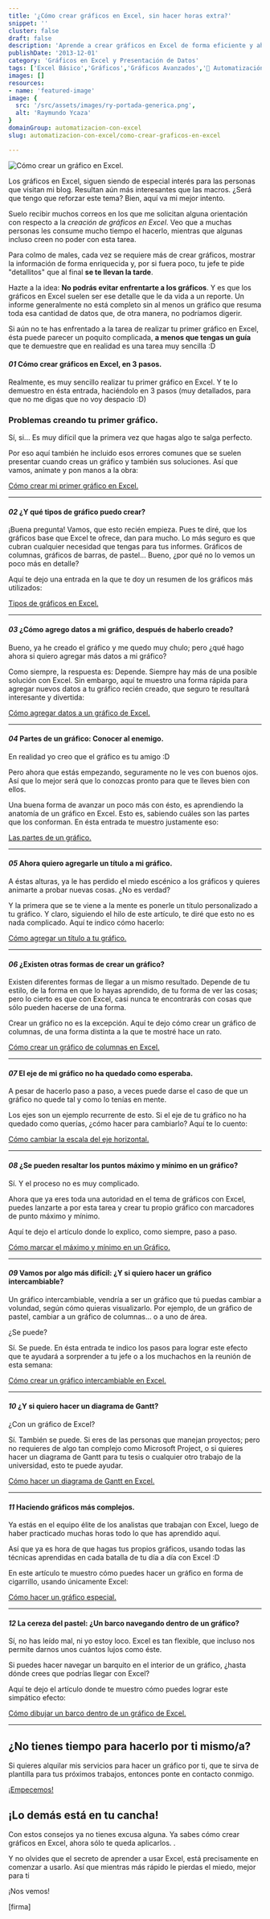 ```yaml
---
title: '¿Cómo crear gráficos en Excel, sin hacer horas extra?'
snippet: ''
cluster: false
draft: false 
description: 'Aprende a crear gráficos en Excel de forma eficiente y ahorra tiempo en tu trabajo diario con este artículo informativo.'
publishDate: '2013-12-01'
category: 'Gráficos en Excel y Presentación de Datos'
tags: ['Excel Básico','Gráficos','Gráficos Avanzados','🤖 Automatización con Excel']
images: []
resources: 
- name: 'featured-image'
image: {
  src: '/src/assets/images/ry-portada-generica.png',
  alt: 'Raymundo Ycaza'
}
domainGroup: automatizacion-con-excel
slug: automatizacion-con-excel/como-crear-graficos-en-excel

---
```


![Cómo crear un gráfico en Excel.](/src/assets/images/2023/crear-un-grafico-en-excel1.png)

Los gráficos en Excel, siguen siendo de especial interés para las personas que visitan mi blog. Resultan aún más interesantes que las macros. ¿Será que tengo que reforzar este tema? Bien, aquí va mi mejor intento.

Suelo recibir muchos correos en los que me solicitan alguna orientación con respecto a la _creación de gráficos en Excel_. Veo que a muchas personas les consume mucho tiempo el hacerlo, mientras que algunas incluso creen no poder con esta tarea.

Para colmo de males, cada vez se requiere más de crear gráficos, mostrar la información de forma enriquecida y, por si fuera poco, tu jefe te pide "detallitos" que al final **se te llevan la tarde**.

Hazte a la idea: **No podrás evitar enfrentarte a los gráficos**. Y es que los gráficos en Excel suelen ser ese detalle que le da vida a un reporte. Un informe generalmente no está completo sin al menos un gráfico que resuma toda esa cantidad de datos que, de otra manera, no podríamos digerir.

Si aún no te has enfrentado a la tarea de realizar tu primer gráfico en Excel, ésta puede parecer un poquito complicada, **a menos que tengas un guía** que te demuestre que en realidad es una tarea muy sencilla :D

#### _01_ Cómo crear gráficos en Excel, en 3 pasos.

Realmente, es muy sencillo realizar tu primer gráfico en Excel. Y te lo demuestro en ésta entrada, haciéndolo en 3 pasos (muy detallados, para que no me digas que no voy despacio :D)

### Problemas creando tu primer gráfico.

Sí, si... Es muy difícil que la primera vez que hagas algo te salga perfecto.

Por eso aquí también he incluido esos errores comunes que se suelen presentar cuando creas un gráfico y también sus soluciones. Así que vamos, anímate y pon manos a la obra:

[Cómo crear mi primer gráfico en Excel.](http://raymundoycaza.com/como-crear-un-grafico-en-excel/ "Cómo crear mi primer gráfico en Excel.")

* * *

#### _02_ ¿Y qué tipos de gráfico puedo crear?

¡Buena pregunta! Vamos, que esto recién empieza. Pues te diré, que los gráficos base que Excel te ofrece, dan para mucho. Lo más seguro es que cubran cualquier necesidad que tengas para tus informes. Gráficos de columnas, gráficos de barras, de pastel... Bueno, ¿por qué no lo vemos un poco más en detalle?

Aquí te dejo una entrada en la que te doy un resumen de los gráficos más utilizados:

[Tipos de gráficos en Excel.](http://raymundoycaza.com/tipos-de-graficos-en-excel/ "Tipos de gráficos en Excel.")

* * *

#### _03_ ¿Cómo agrego datos a mi gráfico, después de haberlo creado?

Bueno, ya he creado el gráfico y me quedo muy chulo; pero ¿qué hago ahora si quiero agregar más datos a mi gráfico?

Como siempre, la respuesta es: Depende. Siempre hay más de una posible solución con Excel. Sin embargo, aquí te muestro una forma rápida para agregar nuevos datos a tu gráfico recién creado, que seguro te resultará interesante y divertida:

[Cómo agregar datos a un gráfico de Excel.](http://raymundoycaza.com/agregar-datos-graficos-de-excel/ "Cómo agregar datos a un gráfico de Excel.")

* * *

#### _04_ Partes de un gráfico: Conocer al enemigo.

En realidad yo creo que el gráfico es tu amigo :D

Pero ahora que estás empezando, seguramente no le ves con buenos ojos. Así que lo mejor será que lo conozcas pronto para que te lleves bien con ellos.

Una buena forma de avanzar un poco más con ésto, es aprendiendo la anatomía de un gráfico en Excel. Esto es, sabiendo cuáles son las partes que los conforman. En ésta entrada te muestro justamente eso:

[Las partes de un gráfico.](http://raymundoycaza.com/partes-de-un-grafico/ "Partes de un Gráfico en Excel.")

* * *

#### _05_ Ahora quiero agregarle un título a mi gráfico.

A éstas alturas, ya le has perdido el miedo escénico a los gráficos y quieres animarte a probar nuevas cosas. ¿No es verdad?

Y la primera que se te viene a la mente es ponerle un título personalizado a tu gráfico. Y claro, siguiendo el hilo de este artículo, te diré que esto no es nada complicado. Aquí te indico cómo hacerlo:

[Cómo agregar un título a tu gráfico.](http://raymundoycaza.com/como-agregar-un-titulo-al-grafico/ "Cómo agregar un título a tu gráfico.")

* * *

#### _06_ ¿Existen otras formas de crear un gráfico?

Existen diferentes formas de llegar a un mismo resultado. Depende de tu estilo, de la forma en que lo hayas aprendido, de tu forma de ver las cosas; pero lo cierto es que con Excel, casi nunca te encontrarás con cosas que sólo pueden hacerse de una forma.

Crear un gráfico no es la excepción. Aquí te dejo cómo crear un gráfico de columnas, de una forma distinta a la que te mostré hace un rato.

[Cómo crear un gráfico de columnas en Excel.](http://raymundoycaza.com/crear-un-grafico-de-columnas-en-excel/ "Cómo crear un gráfico de columnas en Excel.")

* * *

#### _07_ El eje de mi gráfico no ha quedado como esperaba.

A pesar de hacerlo paso a paso, a veces puede darse el caso de que un gráfico no quede tal y como lo tenías en mente.

Los ejes son un ejemplo recurrente de esto. Si el eje de tu gráfico no ha quedado como querías, ¿cómo hacer para cambiarlo? Aquí te lo cuento:

[Cómo cambiar la escala del eje horizontal.](http://raymundoycaza.com/cambiar-la-escala-del-eje-horizontal/ "Cómo cambiar la escala del eje horizontal.")

* * *

#### _08_ ¿Se pueden resaltar los puntos máximo y mínimo en un gráfico?

Sí. Y el proceso no es muy complicado.

Ahora que ya eres toda una autoridad en el tema de gráficos con Excel, puedes lanzarte a por esta tarea y crear tu propio gráfico con marcadores de punto máximo y mínimo.

Aquí te dejo el artículo donde lo explico, como siempre, paso a paso.

[Cómo marcar el máximo y mínimo en un Gráfico.](http://raymundoycaza.com/maximo-y-minimo-en-grafico/ "Cómo marcar el máximo y mínimo en un gráfico.")

* * *

#### _09_ Vamos por algo más difícil: ¿Y si quiero hacer un gráfico intercambiable?

Un gráfico intercambiable, vendría a ser un gráfico que tú puedas cambiar a volundad, según cómo quieras visualizarlo. Por ejemplo, de un gráfico de pastel, cambiar a un gráfico de columnas... o a uno de área.

¿Se puede?

Sí. Se puede. En ésta entrada te indico los pasos para lograr este efecto que te ayudará a sorprender a tu jefe o a los muchachos en la reunión de esta semana:

[Cómo crear un gráfico intercambiable en Excel.](http://raymundoycaza.com/crea-tu-propio-grafico-dinamico-en-excel/ "Cómo crear un gráfico intercambiable en Excel.")

* * *

#### _10_ ¿Y si quiero hacer un diagrama de Gantt?

¿Con un gráfico de Excel?

Sí. También se puede. Si eres de las personas que manejan proyectos; pero no requieres de algo tan complejo como Microsoft Project, o si quieres hacer un diagrama de Gantt para tu tesis o cualquier otro trabajo de la universidad, esto te puede ayudar.

[Cómo hacer un diagrama de Gantt en Excel.](http://raymundoycaza.com/crear-un-diagrama-de-gantt-en-excel/ "Cómo hacer un diagrama de Gantt en Excel.")

* * *

#### _11_ Haciendo gráficos más complejos.

Ya estás en el equipo élite de los analistas que trabajan con Excel, luego de haber practicado muchas horas todo lo que has aprendido aquí.

Así que ya es hora de que hagas tus propios gráficos, usando todas las técnicas aprendidas en cada batalla de tu día a día con Excel :D

En este artículo te muestro cómo puedes hacer un gráfico en forma de cigarrillo, usando únicamente Excel:

[Cómo hacer un gráfico especial.](http://raymundoycaza.com/graficar-en-excel-una-manera-distinta/ "Cómo hacer un gráfico especial en Excel.")

* * *

#### _12_ La cereza del pastel: ¿Un barco navegando dentro de un gráfico?

Sí, no has leído mal, ni yo estoy loco. Excel es tan flexible, que incluso nos permite darnos unos cuántos lujos como éste.

Si puedes hacer navegar un barquito en el interior de un gráfico, ¿hasta dónde crees que podrías llegar con Excel?

Aquí te dejo el artículo donde te muestro cómo puedes lograr este simpático efecto:

[Cómo dibujar un barco dentro de un gráfico de Excel.](http://raymundoycaza.com/dibujar-un-barco-en-grafico/ "Cómo dibujar un barco dentro de un gráfico de Excel.")

* * *

## ¿No tienes tiempo para hacerlo por ti mismo/a?

Si quieres alquilar mis servicios para hacer un gráfico por ti, que te sirva de plantilla para tus próximos trabajos, entonces ponte en contacto conmigo.

[¡Empecemos!](http://raymundoycaza.com/producto/graficos-en-excel-basico/)

## ¡Lo demás está en tu cancha!

Con estos consejos ya no tienes excusa alguna. Ya sabes cómo crear gráficos en Excel, ahora sólo te queda aplicarlos. .

Y no olvides que el secreto de aprender a usar Excel, está precisamente en comenzar a usarlo. Así que mientras más rápido le pierdas el miedo, mejor para ti

¡Nos vemos!

\[firma\]
